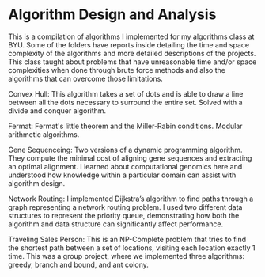 # Algorithm Design and Analysis
This is a compilation of algorithms I implemented for my algorithms class at BYU. Some of the folders have reports inside detailing the time and space complexity of the algorithms and more detailed descriptions of the projects. This class taught about problems that have unreasonable time and/or space complexities when done through brute force methods and also the algorithms that can overcome those limitations. 

Convex Hull: This algorithm takes a set of dots and is able to draw a line between all the dots necessary to surround the entire set. Solved with a divide and conquer algorithm. 

Fermat: Fermat's little theorem and the Miller-Rabin conditions. Modular arithmetic algorithms. 

Gene Sequenceing: Two versions of a dynamic programming algorithm. They compute the minimal cost of aligning gene sequences and extracting an optimal alignment. I learned about computational genomics here and understood how knowledge within a particular domain can assist with algorithm design. 

Network Routing: I implemented Dijkstra’s algorithm to find paths through a graph representing a network routing problem. I used two different data structures to represent the priority queue, demonstrating how both the algorithm and data structure can significantly affect performance. 

Traveling Sales Person: This is an NP-Complete problem that tries to find the shortest path between a set of locations, visiting each location exactly 1 time. This was a group project, where we implemented three algorithms: greedy, branch and bound, and ant colony. 






